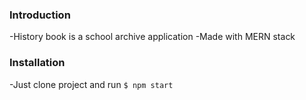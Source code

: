 ### Introduction

-History book is a school archive application
-Made with MERN stack


### Installation
-Just clone project and run 
`$ npm start`